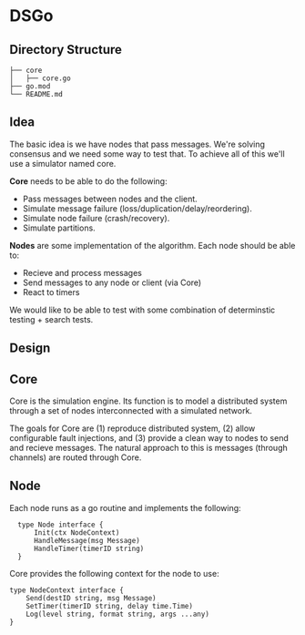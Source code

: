 # DSGo

## Directory Structure
```tree
├── core
│   ├── core.go
├── go.mod
└── README.md
```

## Idea
The basic idea is we have nodes that pass messages. We're solving consensus and we need some way to test that. To achieve all of this we'll use a simulator named core. 

**Core** needs to be able to do the following:
* Pass messages between nodes and the client.
* Simulate message failure (loss/duplication/delay/reordering).
* Simulate node failure (crash/recovery). 
* Simulate partitions.

**Nodes** are some implementation of the algorithm. Each node should be able to:
* Recieve and process messages
* Send messages to any node or client (via Core)
* React to timers

We would like to be able to test with some combination of determinstic testing + search tests.

## Design
## Core
Core is the simulation engine. Its function is to model a distributed system through a set of nodes interconnected with a simulated network.

The goals for Core are (1) reproduce distributed system, (2) allow configurable fault injections, and (3) provide a clean way to nodes to send and recieve messages. The natural approach to this is messages (through channels) are routed through Core.

## Node
Each node runs as a go routine and implements the following:
```
  type Node interface {
      Init(ctx NodeContext)
      HandleMessage(msg Message)
      HandleTimer(timerID string)
  }
```
Core provides the following context for the node to use:
```
type NodeContext interface {
    Send(destID string, msg Message)
    SetTimer(timerID string, delay time.Time)
    Log(level string, format string, args ...any)
}
```
